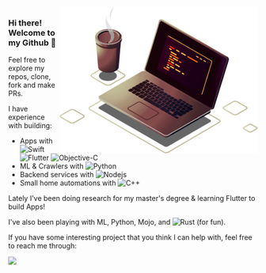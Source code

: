 
<img src="https://github.com/GabrielaBezerra/GabrielaBezerra/blob/main/computer-yellowish-lighpink.png" min-width="400px" max-width="400px" width="400px" align="right" alt="Computer">

<p align="left">
  <h3>
    <b>
    Hi there! Welcome to my Github 🐙
    </b>
  </h3>
  Feel free to explore my repos, clone, fork and make PRs.
</p>

<p align="left">
I have experience with building:
  
* Apps with ![Swift](https://img.shields.io/badge/-Swift-2E333D?style=flat&logo=swift) ![Flutter](https://img.shields.io/badge/-Flutter-2E333D?style=flat&logo=flutter) ![Objective-C](https://img.shields.io/badge/-Objective%20C-2E333D?style=flat&logo=apple)
* ML & Crawlers with ![Python](https://img.shields.io/badge/-Python-2E333D?style=flat&logo=python)
* Backend services with ![Nodejs](https://img.shields.io/badge/-Node.js-2E333D?style=flat&logo=node.js)
* Small home automations with ![C++](https://img.shields.io/badge/-C/C++-2E333D?style=flat&logo=C)
</p>

Lately I've been doing research for my master's degree & learning Flutter to build Apps!

I've also been playing with ML, Python, Mojo, and ![Rust](https://img.shields.io/badge/-Rust-2E333D?style=flat&logo=Rust) (for fun).

<p align="left">
  
If you have some interesting project that you think I can help with, feel free to reach me through:

  <a href="https://www.linkedin.com/in/gabi-bezerra/" alt="Linkedin">
  <img src="https://img.shields.io/badge/-Linkedin-0e76a8?style=flat-square&logo=Linkedin&logoColor=white&link=https://www.linkedin.com/in/gabi-bezerra/" /></a>

</p>
